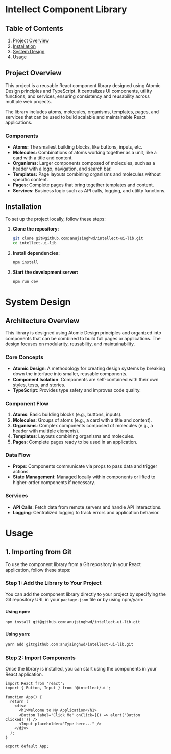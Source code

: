 # **Intellect Component Library**

## **Table of Contents**

1. [Project Overview](#project-overview)
2. [Installation](#installation)
3. [System Design](#system-design)
4. [Usage](#usage)

## **Project Overview**

This project is a reusable React component library designed using Atomic Design principles and TypeScript. It centralizes UI components, utility functions, and services, ensuring consistency and reusability across multiple web projects.

The library includes atoms, molecules, organisms, templates, pages, and services that can be used to build scalable and maintainable React applications.

### **Components**

- **Atoms:** The smallest building blocks, like buttons, inputs, etc.
- **Molecules:** Combinations of atoms working together as a unit, like a card with a title and content.
- **Organisms:** Larger components composed of molecules, such as a header with a logo, navigation, and search bar.
- **Templates:** Page layouts combining organisms and molecules without specific content.
- **Pages:** Complete pages that bring together templates and content.
- **Services:** Business logic such as API calls, logging, and utility functions.

## **Installation**

To set up the project locally, follow these steps:

1. **Clone the repository:**

    ```bash
    git clone git@github.com:anujsinghwd/intellect-ui-lib.git
    cd intellect-ui-lib
    ```

2. **Install dependencies:**

    ```bash
    npm install
    ```

3. **Start the development server:**

    ```bash
    npm run dev
    ```

# **System Design**

## **Architecture Overview**

This library is designed using Atomic Design principles and organized into components that can be combined to build full pages or applications. The design focuses on modularity, reusability, and maintainability.

### **Core Concepts**

- **Atomic Design**: A methodology for creating design systems by breaking down the interface into smaller, reusable components.
- **Component Isolation**: Components are self-contained with their own styles, tests, and stories.
- **TypeScript**: Provides type safety and improves code quality.

### **Component Flow**

1. **Atoms**: Basic building blocks (e.g., buttons, inputs).
2. **Molecules**: Groups of atoms (e.g., a card with a title and content).
3. **Organisms**: Complex components composed of molecules (e.g., a header with multiple elements).
4. **Templates**: Layouts combining organisms and molecules.
5. **Pages**: Complete pages ready to be used in an application.

### **Data Flow**

- **Props**: Components communicate via props to pass data and trigger actions.
- **State Management**: Managed locally within components or lifted to higher-order components if necessary.

### **Services**

- **API Calls**: Fetch data from remote servers and handle API interactions.
- **Logging**: Centralized logging to track errors and application behavior.


# **Usage**

## **1. Importing from Git**

To use the component library from a Git repository in your React application, follow these steps:

### **Step 1: Add the Library to Your Project**

You can add the component library directly to your project by specifying the Git repository URL in your `package.json` file or by using npm/yarn:

#### Using npm:

```bash
npm install git@github.com:anujsinghwd/intellect-ui-lib.git
```

#### Using yarn:

```bash
yarn add git@github.com:anujsinghwd/intellect-ui-lib.git
```

### **Step 2: Import Components**

Once the library is installed, you can start using the components in your React application.

```tsx
import React from 'react';
import { Button, Input } from '@intellect/ui';

function App() {
  return (
    <div>
      <h1>Welcome to My Application</h1>
      <Button label="Click Me" onClick={() => alert('Button Clicked!')} />
      <Input placeholder="Type here..." />
    </div>
  );
}

export default App;
```
